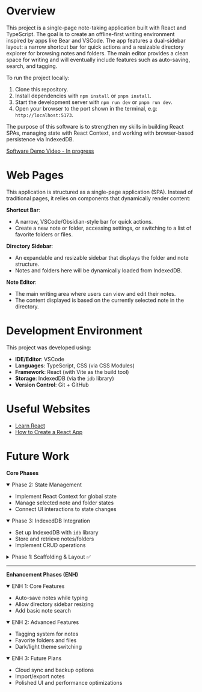 # Overview

This project is a single-page note-taking application built with React and TypeScript.
The goal is to create an offline-first writing environment inspired by apps like Bear and VSCode.
The app features a dual-sidebar layout: a narrow shortcut bar for quick actions and a resizable directory explorer for browsing notes and folders.
The main editor provides a clean space for writing and will eventually include features such as auto-saving, search, and tagging.

To run the project locally:
1. Clone this repository.
2. Install dependencies with `npm install` or `pnpm install`.
3. Start the development server with `npm run dev` or `pnpm run dev`.
4. Open your browser to the port shown in the terminal, e.g: `http://localhost:5173`.

The purpose of this software is to strengthen my skills in building React SPAs, managing state with React Context, and working with browser-based persistence via IndexedDB.

[Software Demo Video - In progress]()

# Web Pages

This application is structured as a single-page application (SPA).
Instead of traditional pages, it relies on components that dynamically render content:

**Shortcut Bar**:
- A narrow, VSCode/Obsidian-style bar for quick actions.
- Create a new note or folder, accessing settings, or switching to a list of favorite folders or files.

**Directory Sidebar**:
- An expandable and resizable sidebar that displays the folder and note structure.
- Notes and folders here will be dynamically loaded from IndexedDB.

**Note Editor**:
- The main writing area where users can view and edit their notes.
- The content displayed is based on the currently selected note in the directory.

# Development Environment

This project was developed using:

- **IDE/Editor**: VSCode  
- **Languages**: TypeScript, CSS (via CSS Modules)  
- **Framework**: React (with Vite as the build tool)  
- **Storage**: IndexedDB (via the `idb` library)  
- **Version Control**: Git + GitHub  

# Useful Websites

- [Learn React](https://react.dev/learn) 
- [How to Create a React App](https://www.codecademy.com/courses/learn-react-introduction/articles/how-to-create-a-react-app)

# Future Work

**Core Phases**

<details open>
<summary>Phase 2: State Management</summary>

- Implement React Context for global state
- Manage selected note and folder states
- Connect UI interactions to state changes
</details>

<details open>
<summary>Phase 3: IndexedDB Integration</summary>

- Set up IndexedDB with `idb` library
- Store and retrieve notes/folders
- Implement CRUD operations
</details>

<details>
<summary>Phase 1: Scaffolding & Layout ✅</summary>

- Set up React components and containers
- Create dual sidebars (shortcut bar + directory explorer)
- Add note editor area
</details>

---

**Enhancement Phases (ENH)**


<details open>
<summary>ENH 1: Core Features</summary>

- Auto-save notes while typing
- Allow directory sidebar resizing
- Add basic note search
</details>

<details open>
<summary>ENH 2: Advanced Features</summary>

- Tagging system for notes
- Favorite folders and files
- Dark/light theme switching
</details>


<details open>
<summary>ENH 3: Future Plans</summary>

- Cloud sync and backup options
- Import/export notes
- Polished UI and performance optimizations
</details>
